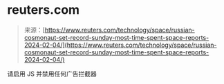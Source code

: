 <!--yml

category: 未分类

date: 2024-05-27 14:36:55

-->

# reuters.com

> 来源：[https://www.reuters.com/technology/space/russian-cosmonaut-set-record-sunday-most-time-spent-space-reports-2024-02-04/](https://www.reuters.com/technology/space/russian-cosmonaut-set-record-sunday-most-time-spent-space-reports-2024-02-04/)

请启用 JS 并禁用任何广告拦截器
